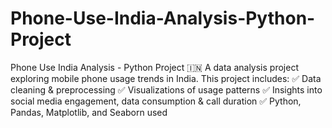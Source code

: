 # Phone-Use-India-Analysis-Python-Project
Phone Use India Analysis - Python Project 🇮🇳 A data analysis project exploring mobile phone usage trends in India. This project includes: ✅ Data cleaning &amp; preprocessing ✅ Visualizations of usage patterns ✅ Insights into social media engagement, data consumption &amp; call duration ✅ Python, Pandas, Matplotlib, and Seaborn used
